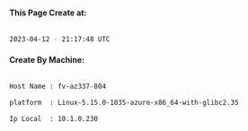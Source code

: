 
   
#### This Page Create at:

```bash

2023-04-12 - 21:17:48 UTC

```

#### Create By Machine:

```bash

Host Name : fv-az337-804

platform  : Linux-5.15.0-1035-azure-x86_64-with-glibc2.35

Ip Local  : 10.1.0.230

```

